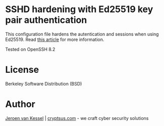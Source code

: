# SSHD hardening with Ed25519 key pair authentication
This configuration file hardens the autentication and sessions when using Ed25519. Read [this article](https://cryptsus.com/blog/how-to-secure-your-ssh-server-with-public-key-elliptic-curve-ed25519-crypto.html) for more information.

Tested on OpenSSH 8.2

# License
Berkeley Software Distribution (BSD)

# Author
[Jeroen van Kessel](https://twitter.com/jeroenvkessel) | [cryptsus.com](https://cryptsus.com) - we craft cyber security solutions

